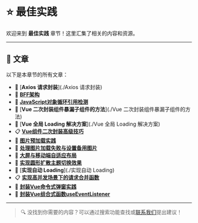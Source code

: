 # ⭐ 最佳实践

欢迎来到 **最佳实践** 章节！这里汇集了相关的内容和资源。

---

## 📝 文章

以下是本章节的所有文章：

- 📄 [**Axios 请求封装**](./Axios 请求封装)
- 📃 [**BFF架构**](./BFF架构)
- 📑 [**JavaScript对象循环引用检测**](./JavaScript对象循环引用检测)
- 📜 [**Vue 二次封装组件暴漏子组件的方法**](./Vue 二次封装组件暴漏子组件的方法)
- 📰 [**Vue 全局 Loading 解决方案**](./Vue 全局 Loading 解决方案)
- 📋 [**Vue组件二次封装高级技巧**](./Vue组件二次封装高级技巧)
- 📄 [**图片预加载实践**](./图片预加载实践)
- 📃 [**处理图片加载失败与设置备用图片**](./处理图片加载失败与设置备用图片)
- 📑 [**大屏与移动端自适应布局**](./大屏与移动端自适应布局)
- 📜 [**实现圆形扩散主题切换效果**](./实现圆形扩散主题切换效果)
- 📰 [**实现自动 Loading**](./实现自动 Loading)
- 📋 [**实现高并发场景下的请求合并函数**](./实现高并发场景下的请求合并函数)
- 📄 [**封装Vue命令式弹窗实践**](./封装Vue命令式弹窗实践)
- 📃 [**封装Vue组合式函数useEventListener**](./封装Vue组合式函数useEventListener)

---

> 🔍 没找到你需要的内容？可以通过搜索功能查找或[联系我们](https://github.com/benhaooo)提出建议！
